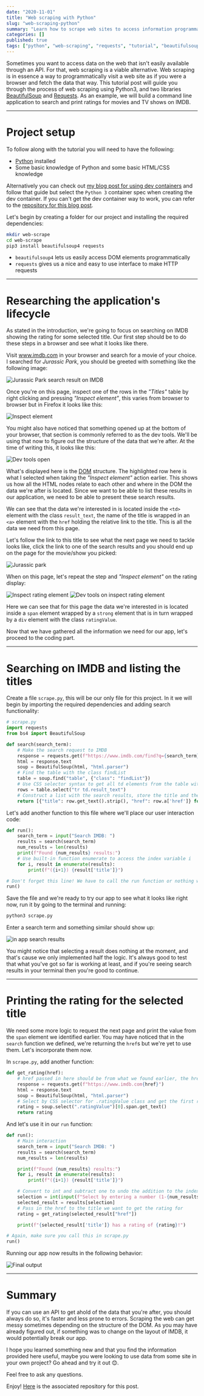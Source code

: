 ```yaml
---
date: "2020-11-01"
title: "Web scraping with Python"
slug: "web-scraping-python"
summary: "Learn how to scrape web sites to access information programmatically using Python3, BeautifulSoup and Requests."
categories: []
published: true
tags: ["python", "web-scraping", "requests", "tutorial", "beautifulsoup"]
---
```


Sometimes you want to access data on the web that isn't easily available through an API. For that, web scraping is a viable alternative. Web scraping is in essence a way to programmatically visit a web site as if you were a browser and fetch the data that way. This tutorial post will guide you through the process of web scraping using Python3, and two libraries [BeautifulSoup](https://www.crummy.com/software/BeautifulSoup/bs4/doc/) and [Requests](https://requests.readthedocs.io/en/master/). As an example, we will build a command line application to search and print ratings for movies and TV shows on IMDB.

---

# Project setup

To follow along with the tutorial you will need to have the following:

- [Python](https://www.python.org/downloads/) installed
- Some basic knowledge of Python and some basic HTML/CSS knowledge

Alternatively you can check out [my blog post for using dev containers](https://newcurrent.se/blog/containerized-development-environment) and follow that guide but select the `Python 3` container spec when creating the dev container. If you can't get the dev container way to work, you can refer to the [repository for this blog post](https://github.com/simon-nystrom/simple-web-scrape).


Let's begin by creating a folder for our project and installing the required dependencies:

```bash
mkdir web-scrape
cd web-scrape
pip3 install beautifulsoup4 requests
```

- `beautifulsoup4` lets us easily access DOM elements programmatically
- `requests` gives us a nice and easy to use interface to make HTTP requests

---

# Researching the application's lifecycle

As stated in the introduction, we're going to focus on searching on IMDB showing the rating for some selected title. Our first step should be to do these steps in a browser and see what it looks like there.

Visit www.imdb.com in your browser and search for a movie of your choice. I searched for *Jurassic Park*, you should be greeted with something like the following image:

![Jurassic Park search result on IMDB](./images/imdb/jurassic_park_search_res.png)

Once you're on this page, inspect one of the rows in the *"Titles"* table by right clicking and pressing *"Inspect element"*, this varies from browser to browser but in Firefox it looks like this:

![Inspect element](./images/imdb/inspect_element.png)

You might also have noticed that something opened up at the bottom of your browser, that section is commonly referred to as the dev tools. We'll be using that now to figure out the structure of the data that we're after. At the time of writing this, it looks like this:

![Dev tools open](./images/imdb/dev_tools.png)

What's displayed here is the [DOM](https://developer.mozilla.org/en-US/docs/Web/API/Document_Object_Model/Introduction) structure. The highlighted row here is what I selected when taking the *"Inspect element"* action earlier. This shows us how all the HTML nodes relate to each other and where in the DOM the data we're after is located. Since we want to be able to list these results in our application, we need to be able to present these search results.

We can see that the data we're interested in is located inside the `<td>` element with the class `result_text`, the name of the title is wrapped in an `<a>` element with the `href` holding the relative link to the title. This is all the data we need from this page.

Let's follow the link to this title to see what the next page we need to tackle looks like, click the link to one of the search results and you should end up on the page for the movie/show you picked:

![Jurassic park](./images/imdb/jurassic_park.png)

When on this page, let's repeat the step and *"Inspect element"* on the rating display:

![Inspect rating element](./images/imdb/inspect_element_2.png)
![Dev tools on inspect rating element](./images/imdb/dev_tools_2.png)

Here we can see that for this page the data we're interested in is located inside a `span` element wrapped by a `strong` element that is in turn wrapped by a `div` element with the class `ratingValue`.

Now that we have gathered all the information we need for our app, let's proceed to the coding part.

---

# Searching on IMDB and listing the titles

Create a file `scrape.py`, this will be our only file for this project. In it we will begin by importing the required dependencies and adding search functionality:

```python
# scrape.py
import requests
from bs4 import BeautifulSoup

def search(search_term):
    # Make the search request to IMDB
    response = requests.get(f"https://www.imdb.com/find?q={search_term}")
    html = response.text
    soup = BeautifulSoup(html, "html.parser")
    # Find the table with the class findList
    table = soup.find("table", {"class": "findList"})
    # Use CSS selector syntax to get all td elements from the table with the class result_text
    rows = table.select("tr td.result_text")
    # Construct a list with the search results, store the title and the href in dicts
    return [{"title": row.get_text().strip(), "href": row.a['href']} for row in rows]
```

Let's add another function to this file where we'll place our user interaction code:

```python
def run():
    search_term = input("Search IMDB: ")
    results = search(search_term)
    num_results = len(results)
    print(f"Found {num_results} results:")
    # Use built-in function enumerate to access the index variable i
    for i, result in enumerate(results):
        print(f"({i+1}) {result['title']}")

# Don't forget this line! We have to call the run function or nothing will happen when we run our program.
run()
```

Save the file and we're ready to try our app to see what it looks like right now, run it by going to the terminal and running:

```bash
python3 scrape.py
```

Enter a search term and something similar should show up:

![in app search results](./images/imdb/in_app_search_res.png)

You might notice that selecting a result does nothing at the moment, and that's cause we only implemented half the logic. It's always good to test that what you've got so far is working at least, and if you're seeing search results in your terminal then you're good to continue.

----

# Printing the rating for the selected title

We need some more logic to request the next page and print the value from the `span` element we identified earlier. You may have noticed that in the `search` function we defined, we're returning the `href`s but we're yet to use them. Let's incorporate them now.

In `scrape.py`, add another function:

```python
def get_rating(href):
    # href passed in here should be from what we found earlier, the href from the <a> tag that the title was wrapped in
    response = requests.get(f"https://www.imdb.com{href}")
    html = response.text
    soup = BeautifulSoup(html, "html.parser")
    # Select by CSS selector for .ratingValue class and get the first result (index 0), we only expect there to be one
    rating = soup.select(".ratingValue")[0].span.get_text()
    return rating
```

And let's use it in our `run` function:

```python
def run():
    # Main interaction
    search_term = input("Search IMDB: ")
    results = search(search_term)
    num_results = len(results)

    print(f"Found {num_results} results:")
    for i, result in enumerate(results):
        print(f"({i+1}) {result['title']}")

    # Convert to int and subtract one to undo the addition to the index in the above loop
    selection = int(input(f"Select by entering a number (1-{num_results}): ")) - 1
    selected_result = results[selection]
    # Pass in the href to the title we want to get the rating for
    rating = get_rating(selected_result["href"])

    print(f"{selected_result['title']} has a rating of {rating}!")

# Again, make sure you call this in scrape.py
run()
```

Running our app now results in the following behavior:

![Final output](./images/imdb/final.png)

----

# Summary

If you can use an API to get ahold of the data that you're after, you should always do so, it's faster and less prone to errors. Scraping the web can get messy sometimes depending on the structure of the DOM. As you may have already figured out, if something was to change on the layout of IMDB, it would potentially break our app.

I hope you learned something new and that you find the information provided here useful, maybe you were looking to use data from some site in your own project? Go ahead and try it out 😊.

Feel free to ask any questions.

Enjoy! [Here](https://github.com/simon-nystrom/simple-web-scrape) is the associated repository for this post.